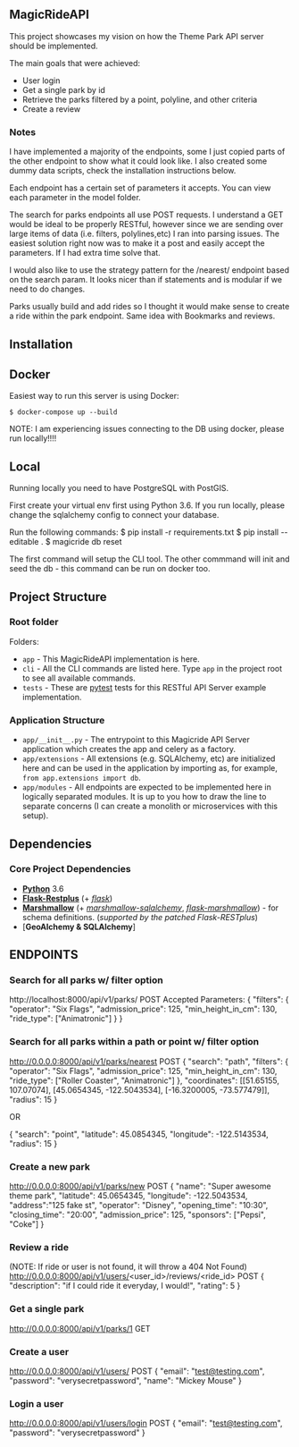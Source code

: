 MagicRideAPI
----------

This project showcases my vision on how the Theme Park API server should be implemented.

The main goals that were achieved:

* User login
* Get a single park by id
* Retrieve the parks filtered by a point, polyline, and other criteria
* Create a review

### Notes

I have implemented a majority of the endpoints, some I just copied parts of the other endpoint to show what
it could look like. I also created some dummy data scripts, check the installation instructions below.

Each endpoint has a certain set of parameters it accepts. You can view each parameter in the model folder.

The search for parks endpoints all use POST requests. I understand a GET would be ideal to be properly RESTful,
however since we are sending over large items of data (i.e. filters, polylines,etc) I ran into parsing issues. The
easiest solution right now was to make it a post and easily accept the parameters. If I had extra time solve that.

I would also like to use the strategy pattern for the /nearest/ endpoint based on the search param. It looks
nicer than if statements and is modular if we need to do changes.

Parks usually build and add rides so I thought it would make sense to create a ride within the park endpoint.
Same idea with Bookmarks and reviews.

Installation
------------

## Docker
Easiest way to run this server is using Docker:

    $ docker-compose up --build

NOTE: I am experiencing issues connecting to the DB using docker, please run locally!!!!

## Local
Running locally you need to have PostgreSQL with PostGIS.

First create your virtual env first using Python 3.6. If you run locally, please change the sqlalchemy config
to connect your database.

Run the following commands:
    $ pip install -r requirements.txt
    $ pip install --editable .
    $ magicride db reset

The first command will setup the CLI tool. The other commmand will init and seed the db - this command
can be run on docker too.


Project Structure
-----------------

### Root folder

Folders:

* `app` - This MagicRideAPI implementation is here.
* `cli` - All the CLI commands are listed here. Type `app` in the project root to see all available commands.
* `tests` - These are [pytest](http://pytest.org) tests for this RESTful API
  Server example implementation.

### Application Structure

* `app/__init__.py` - The entrypoint to this Magicride API Server
  application which creates the app and celery as a factory.
* `app/extensions` - All extensions (e.g. SQLAlchemy, etc) are initialized
  here and can be used in the application by importing as, for example,
  `from app.extensions import db`.
* `app/modules` - All endpoints are expected to be implemented here in logically
  separated modules. It is up to you how to draw the line to separate concerns
  (I can create a monolith or microservices with this setup).

Dependencies
------------

### Core Project Dependencies

* [**Python**](https://www.python.org/) 3.6
* [**Flask-Restplus**](https://github.com/noirbizarre/flask-restplus) (+
  [*flask*](http://flask.pocoo.org/))
* [**Marshmallow**](http://marshmallow.rtfd.org/) (+
  [*marshmallow-sqlalchemy*](http://marshmallow-sqlalchemy.rtfd.org/),
  [*flask-marshmallow*](http://flask-marshmallow.rtfd.org/)) - for
  schema definitions. (*supported by the patched Flask-RESTplus*)
* [**GeoAlchemy & SQLAlchemy**]



ENDPOINTS
------------
### Search for all parks w/ filter option
http://localhost:8000/api/v1/parks/ POST
Accepted Parameters:
{
		"filters": {
		"operator": "Six Flags",
		"admission_price": 125,
		"min_height_in_cm": 130,
		"ride_type": ["Animatronic"]
	}
}

### Search for all parks within a path or point w/ filter option
http://0.0.0.0:8000/api/v1/parks/nearest POST
{
	"search": "path",
	"filters": {
		"operator": "Six Flags",
		"admission_price": 125,
		"min_height_in_cm": 130,
		"ride_type": ["Roller Coaster", "Animatronic"]
	},
	"coordinates": [[51.65155, 107.07074],
					[45.0654345, -122.5043534],
					[-16.3200005, -73.577479]],
	"radius": 15
}

OR

{
	"search": "point",
	"latitude": 45.0854345,
	"longitude": -122.5143534,
	"radius": 15
}

### Create a new park
http://0.0.0.0:8000/api/v1/parks/new POST
{
	"name": "Super awesome theme park",
	"latitude": 45.0654345,
	"longitude": -122.5043534,
	"address":"125 fake st",
	"operator": "Disney",
	"opening_time": "10:30",
	"closing_time": "20:00",
	"admission_price": 125,
	"sponsors": ["Pepsi", "Coke"]
}

### Review a ride
(NOTE: If ride or user is not found, it will throw a 404 Not Found)
http://0.0.0.0:8000/api/v1/users/<user_id>/reviews/<ride_id> POST
{
	"description": "if I could ride it everyday, I would!",
	"rating": 5
}

### Get a single park
http://0.0.0.0:8000/api/v1/parks/1 GET

### Create a user
http://0.0.0.0:8000/api/v1/users/ POST
{
	"email": "test@testing.com",
	"password": "verysecretpassword",
	"name": "Mickey Mouse"
}

### Login a user
http://0.0.0.0:8000/api/v1/users/login POST
{
	"email": "test@testing.com",
	"password": "verysecretpassword"
}